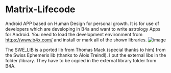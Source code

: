 # Matrix-Lifecode
Android APP based on Human Design for personal growth.
It is for use of developers which are developing in B4a and want to write astrology Apps for Android.
You need to load the development environment from https://www.b4x.com/ and install or mark all of the shown libraries.
![image](https://user-images.githubusercontent.com/114865472/193457700-079cae21-e658-4ea8-8f47-7f5199be7073.png)

The SWE_LIB is a ported lib from Thomas Mack (special thanks to him) from the Swiss Ephemeris lib (thanks to Alois Treindl).
I put the external libs in the folder /library. They have to be copied in the external library folder from B4A.
